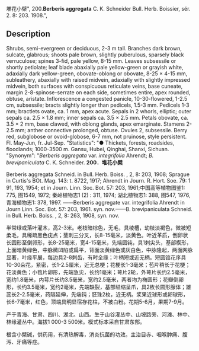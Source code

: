 堆花小檗",
200.**Berberis aggregata** C. K. Schneider Bull. Herb. Boissier, sér. 2. 8: 203. 1908.",

## Description
Shrubs, semi-evergreen or deciduous, 2-3 m tall. Branches dark brown, sulcate, glabrous; shoots pale brown, slightly puberulous, sparsely black verruculose; spines 3-fid, pale yellow, 8-15 mm. Leaves subsessile or shortly petiolate; leaf blade abaxially pale yellow-green or grayish white, adaxially dark yellow-green, obovate-oblong or obovate, 8-25 × 4-15 mm, subleathery, abaxially with raised midvein, adaxially with slightly impressed midvein, both surfaces with conspicuous reticulate veins, base cuneate, margin 2-8-spinose-serrate on each side, sometimes entire, apex rounded, obtuse, aristate. Inflorescence a congested panicle, 10-30-flowered, 1-2.5 cm, subsessile; bracts slightly longer than pedicels, 1.5-3 mm. Pedicels 1-3 mm; bractlets ovate, ca. 1 mm, apex acute. Sepals in 2 whorls, elliptic; outer sepals ca. 2.5 × 1.8 mm; inner sepals ca. 3.5 × 2.5 mm. Petals obovate, ca. 3.5 × 2 mm, base clawed, with oblong glands, apex emarginate. Stamens 2-2.5 mm; anther connective prolonged, obtuse. Ovules 2, subsessile. Berry red, subglobose or ovoid-globose, 6-7 mm, not pruinose, style persistent. Fl. May-Jun, fr. Jul-Sep.
  "Statistics": "● Thickets, forests, roadsides, floodlands; 1000-3500 m. Gansu, Hubei, Qinghai, Shanxi, Sichuan.
  "Synonym": "*Berberis aggregata* var. *integrifolia* Ahrendt; *B. brevipaniculata* C. K. Schneider.
**200．堆花小檗**

Berberis aggregata Schneid. in Bull. Herb. Boiss. , 2, 8: 203, 1908; Sprague in Curtis's BOt. Mag. 143: t. 8722, 1917; Ahrendt in Journ. R. Hort. Soe. 79: 1 91, 193, 1954; et in Journ. Linn. Soc. Bot. 57: 203, 1961;中国高等植物图鉴1: 775, 图1549, 1972; 秦岭植物志1 (2) : 311, 1974; 湖北植物志1: 388, 图547, 1976, 青海植物志1: 378, 1997. ——Berberis aggregate var. integrifolia Ahrendt in Journ Linn. Soc. Bot. 57: 203, 1961. syn. nov.——B. brevipaniculata Schneid. in Bull. Herb. Boiss. , 2, 8: 263, 1908, syn. nov.

半常绿或落叶灌木，高2-3米。老枝暗棕色，无毛，具棱槽，幼枝淡褐色，微被短柔毛，具稀疏黑色疣点；茎刺三分叉，长8-15毫米，淡黄色。叶近革质，倒卵状长圆形至倒卵形，长8-25毫米，宽4-15毫米，先端圆钝，具1刺尖头，基部楔形，上面暗黄绿色，中脉微凹陷或扁平，背面淡黄绿色或灰白色，中脉隆起，两面网脉显著，叶缘平展，每边具2-8刺齿，有时全缘；叶柄短或近无柄。短圆锥花序具10-30朵花，紧密，长1-2.5厘米，近无总梗；花梗长1-3毫米；苞片稍长于花梗；花淡黄色；小苞片卵形，先端急尖，长约1毫米；萼片2轮，外萼片长约2.5毫米，宽约1.8毫米，内萼片长约3.5毫米，宽约2.5毫米，两者均为椭圆形；花瓣倒卵形，长约3.5毫米，宽约2毫米，先端缺裂，基部缢缩呈爪，具2枚长圆形腺体；雄蕊长2-2.5毫米，药隔延伸，先端钝；胚珠2枚，近无柄。浆果近球形或卵球形，长6-7毫米，红色，顶端具明显宿存花柱，不被白粉。花期5-6月，果期7-9月。

产于青海、甘肃、四川、湖北、山西。生于山谷灌丛中、山坡路旁、河滩、林中、林缘灌丛中。海拔1 000-3 500米。模式标本采自甘肃东部。

根含小檗碱，供药用，有清热解毒，消炎抗菌的功效。主治目赤、咽喉肿痛、腹泻、牙痛等症。
